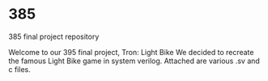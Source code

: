 # 385
385 final project repository

Welcome to our 395 final project, Tron: Light Bike
We decided to recreate the famous Light Bike game in system verilog.
Attached are various .sv and c files.
